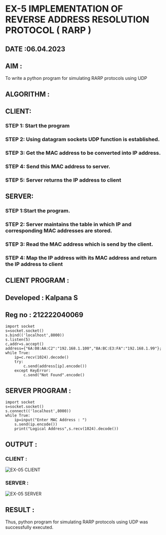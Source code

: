 # EX-5 IMPLEMENTATION OF REVERSE ADDRESS RESOLUTION PROTOCOL ( RARP )
## DATE :06.04.2023
## AIM :
To write a python program for simulating RARP protocols using UDP
## ALGORITHM :
## CLIENT:
### STEP 1: Start the program
### STEP 2: Using datagram sockets UDP function is established.
### STEP 3: Get the MAC address to be converted into IP address.
### STEP 4: Send this MAC address to server.
### STEP 5: Server returns the IP address to client
## SERVER:
### STEP 1:Start the program.
### STEP 2: Server maintains the table in which IP and corresponding MAC addresses are stored.
### STEP 3: Read the MAC address which is send by the client.
### STEP 4: Map the IP address with its MAC address and return the IP address to client
## CLIENT PROGRAM :
## Developed : Kalpana S
## Reg no : 212222040069
```
import socket
s=socket.socket()
s.bind(('localhost',8000))
s.listen(5)
c,addr=s.accept()
address={"6A:08:AA:C2":"192.168.1.100","8A:BC:E3:FA":"192.168.1.99"};
while True:
    ip=c.recv(1024).decode()
    try:
        c.send(address[ip].encode())
    except KeyError:
        c.send("Not Found".encode()
```
## SERVER PROGRAM :
```
import socket
s=socket.socket()
s.connect(('localhost',8000))
while True:
    ip=input("Enter MAC Address : ")
    s.send(ip.encode())
    print("Logical Address",s.recv(1024).decode())
```
## OUTPUT :
### CLIENT :
![EX-05 CLIENT](https://github.com/Kalpanareshma/EX-5/assets/122040453/12e09c4b-b08b-4b52-b074-8b6e8e792355)
### SERVER :
![EX-05 SERVER](https://github.com/Kalpanareshma/EX-5/assets/122040453/4431bc52-fa52-4250-800d-5b0ddb6a6b81)

## RESULT :
Thus, python program for simulating RARP protocols using UDP was successfully executed.
